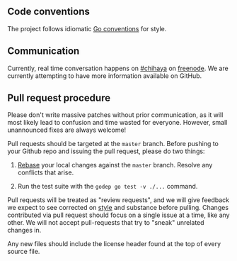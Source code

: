 ## Code conventions

The project follows idiomatic [Go conventions] for style.

[Go conventions]: https://github.com/jzelinskie/conventions

## Communication

Currently, real time conversation happens on [#chihaya] on [freenode].
We are currently attempting to have more information available on GitHub.

[#chihaya]: http://webchat.freenode.net?channels=chihaya
[freenode]: http://freenode.net

## Pull request procedure

Please don't write massive patches without prior communication, as it will most
likely lead to confusion and time wasted for everyone. However, small
unannounced fixes are always welcome!

Pull requests should be targeted at the `master` branch. Before pushing to your
Github repo and issuing the pull request, please do two things:

1. [Rebase](http://git-scm.com/book/en/Git-Branching-Rebasing) your
   local changes against the `master` branch. Resolve any conflicts
   that arise.

2. Run the test suite with the `godep go test -v ./...` command.

Pull requests will be treated as "review requests", and we will give
feedback we expect to see corrected on [style] and substance before pulling.
Changes contributed via pull request should focus on a single issue at a time,
like any other. We will not accept pull-requests that try to "sneak" unrelated
changes in.

Any new files should include the license header found at the top of every
source file.

[style]: https://github.com/jzelinskie/conventions
